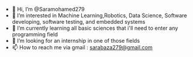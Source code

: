- 👋 Hi, I’m @Saramohamed279
- 👀 I’m interested in Machine Learning,Robotics, Data Science, Software developing, software testing, and embedded systems
- 🌱 I’m currently learning all basic sciences that i'll need to enter any programming field
- 💞️ I’m looking for an internship in one of those fields  
- 📫 How to reach me via gmail : sarabaza279@gmail.com

<!---
Saramohamed279/Saramohamed279 is a ✨ special ✨ repository because its `README.md` (this file) appears on your GitHub profile.
You can click the Preview link to take a look at your changes.
--->
